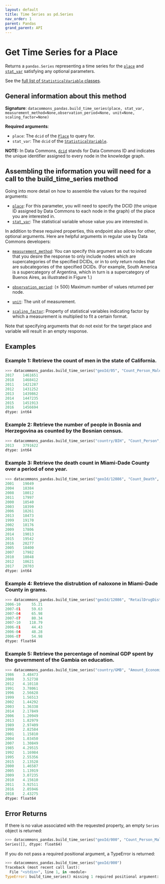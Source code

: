 ```yaml
---
layout: default
title: Time Series as pd.Series
nav_order: 1
parent: Pandas
grand_parent: API
---
```


# Get Time Series for a Place

Returns a `pandas.Series` representing a time series for the [`place`](https://datacommons.org/browser/Place) and
[`stat_var`](https://datacommons.org/browser/StatisticalVariable) satisfying any optional parameters.

See the [full list of `StatisticalVariable` classes](/statistical_variables.html).

## General information about this method

**Signature**: `datacommons_pandas.build_time_series(place, stat_var, measurement_method=None,observation_period=None, unit=None, scaling_factor=None)`

**Required arguments**:

* `place`: The `dcid` of the [`Place`](https://datacommons.org/browser/Place) to query for.
* `stat_var`: The `dcid` of the [`StatisticalVariable`](https://datacommons.org/browser/StatisticalVariable).

**NOTE:** In Data Commons, [`dcid`](/glossary.html) stands for Data Commons ID and indicates the unique identifier assigned to every node in the knowledge graph.

## Assembling the information you will need for a call to the build_time_series method

Going into more detail on how to assemble the values for the required arguments:

- [`place`](/glossary.html): For this parameter, you will need to specify the DCID (the unique ID assigned by Data Commons to each node in the graph) of the place you are interested in.
- [`stat_var`](/glossary.html): The statistical variable whose value you are interested in.

In addition to these required properties, this endpoint also allows for other, optional arguments. Here are helpful arguments in regular use by Data Commons developers:

- [`measurement_method`](/glossary.html): You can specify this argument as out to indicate that you desire the response to only include nodes which are supercategories of the specified DCIDs, or in to only return nodes that are subcategories of the specified DCIDs. (For example, South America is a supercategory of Argentina, which in turn is a supercategory of Buenos Aires, as illustrated in Figure 1.)

- [`observation_period`](/glossary.html): (≤ 500) Maximum number of values returned per node.

- [`unit`](/glossary.html): The unit of measurement.

- [`scaling_factor`](/glossary.html): Property of statistical variables indicating factor by which a measurement is multiplied to fit a certain format.

Note that specifying arguments that do not exist for the target place and variable will result in an empty response.

## Examples

### Example 1: Retrieve the count of men in the state of California.

```python
>>> datacommons_pandas.build_time_series("geoId/05", "Count_Person_Male")
2017    1461651
2018    1468412
2011    1421287
2012    1431252
2013    1439862
2014    1447235
2015    1451913
2016    1456694
dtype: int64
```

### Example 2: Retrieve the number of people in Bosnia and Herzegovina as counted by the Bosnian census.

```python
>>> datacommons_pandas.build_time_series("country/BIH", "Count_Person", measurement_method="BosniaCensus")
2013    3791622
dtype: int64
```

### Example 3: Retrieve the death count in Miami-Dade County over a period of one year.

```python
>>> datacommons_pandas.build_time_series("geoId/12086", "Count_Death", observation_period="P1Y")
2001    19049
2004    18384
2008    18012
2011    17997
2000    18540
2003    18399
2006    18261
2013    18473
1999    19170
2002    18176
2009    17806
2014    19013
2015    19542
2016    20277
2005    18400
2007    17982
2010    18048
2012    18621
2017    20703
dtype: int64

```

### Example 4: Retrieve the distrubtion of naloxone in Miami-Dade County in grams.

```python
>>> datacommons_pandas.build_time_series("geoId/12086", "RetailDrugDistribution_DrugDistribution_Naloxone", unit="Grams")
2006-10     55.21
2007-01     59.63
2007-04     65.98
2007-07     80.34
2007-10    118.79
2006-01     44.43
2006-04     48.28
2006-07     54.98
dtype: float64
```

### Example 5: Retrieve the percentage of nominal GDP spent by the government of the Gambia on education.

```python
>>> datacommons_pandas.build_time_series("country/GMB", "Amount_EconomicActivity_ExpenditureActivity_EducationExpenditure_Government_AsFractionOf_Amount_EconomicActivity_GrossDomesticProduction_Nominal", scaling_factor="100.0000000000")
1986    3.48473
2008    3.52738
2012    4.10118
1991    3.78061
1996    2.56628
1999    1.56513
2002    1.44292
2003    1.36338
2014    2.17849
2006    1.20949
2013    1.82979
1989    2.97409
1990    2.82584
2001    1.15810
2004    1.03450
2007    1.30849
1985    4.29515
1992    1.16984
1995    2.55356
2015    2.13528
2000    1.46587
2005    1.13919
2009    3.07235
2010    4.15610
2011    3.92511
2016    2.05946
2018    2.43275
dtype: float64
```

## Error Returns

If there is no value associated with the requested property, an empty `Series` object is returned:

```python
>>> datacommons_pandas.build_time_series("geoId/000", "Count_Person_Male")
Series([], dtype: float64)
```

If you do not pass a required positional argument, a TypeError is returned:

```python
>>> datacommons_pandas.build_time_series("geoId/000")
Traceback (most recent call last):
  File "<stdin>", line 1, in <module>
TypeError: build_time_series() missing 1 required positional argument: 'stat_var'
```
